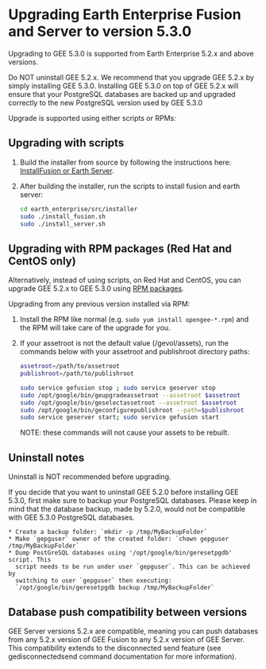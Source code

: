 # Upgrading Earth Enterprise Fusion and Server to version 5.3.0

Upgrading to GEE 5.3.0 is supported from Earth Enterprise 5.2.x and above versions.

Do NOT uninstall GEE 5.2.x. We recommend that you upgrade GEE 5.2.x by simply
installing GEE 5.3.0. Installing GEE 5.3.0 on top of GEE 5.2.x will ensure that
your PostgreSQL databases are backed up and upgraded correctly to the new
PostgreSQL version used by GEE 5.3.0

Upgrade is supported using either scripts or RPMs:

## Upgrading with scripts

1. Build the installer from source by following the instructions here:
   [InstallFusion or Earth Server](https://github.com/google/earthenterprise/wiki/Install-Fusion-or-Earth-Server).

2. After building the installer, run the scripts to install fusion and earth server:

    ```bash
    cd earth_enterprise/src/installer
    sudo ./install_fusion.sh
    sudo ./install_server.sh
    ```

## Upgrading with RPM packages (Red Hat and CentOS only)

Alternatively, instead of using scripts, on Red Hat and CentOS, you can upgrade
GEE 5.2.x to GEE 5.3.0 using [RPM packages](https://github.com/google/earthenterprise/blob/master/earth_enterprise/BUILD_RPMS.md).

Upgrading from any previous version installed via RPM:

1. Install the RPM like normal (e.g. `sudo yum install opengee-*.rpm`) and the
   RPM will take care of the upgrade for you.

2. If your assetroot is not the default value (/gevol/assets), run the commands
   below with your assetroot and publishroot directory paths:

    ```bash
    assetroot=/path/to/assetroot
    publishroot=/path/to/publishroot

    sudo service gefusion stop ; sudo service geserver stop
    sudo /opt/google/bin/geupgradeassetroot --assetroot $assetroot
    sudo /opt/google/bin/geselectassetroot --assetroot $assetroot
    sudo /opt/google/bin/geconfigurepublishroot --path=$publishroot
    sudo service geserver start; sudo service gefusion start
    ```

    NOTE: these commands will not cause your assets to be rebuilt.

## Uninstall notes

Uninstall is NOT recommended before upgrading.

If you decide that you want to uninstall GEE 5.2.0 before installing GEE 5.3.0,
first make sure to backup your PostgreSQL databases. Please keep in mind that
the database backup, made by 5.2.0, would not be compatible with GEE 5.3.0
PostgreSQL databases.

    * Create a backup folder: `mkdir -p /tmp/MyBackupFolder`
    * Make `gepguser` owner of the created folder: `chown gepguser /tmp/MyBackupFolder`
    * Dump PostGreSQL databases using '/opt/google/bin/geresetpgdb' script. This
      script needs to be run under user `gepguser`. This can be achieved by
      switching to user `gepguser` then executing:
      `/opt/google/bin/geresetpgdb backup /tmp/MyBackupFolder`

## Database push compatibility between versions

GEE Server versions 5.2.x are compatible, meaning you can push databases from
any 5.2.x version of GEE Fusion to any 5.2.x version of GEE Server. This
compatibility extends to the disconnected send feature (see gedisconnectedsend
command documentation for more information).
